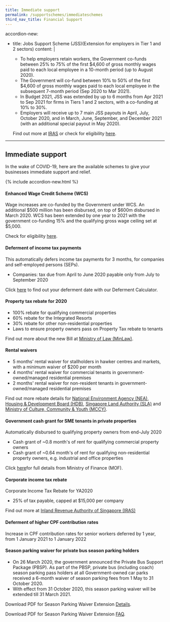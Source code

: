```yaml
---
title: Immediate support
permalink: /supportschemes/immediateschemes
third_nav_title: Financial Support
---
```

accordion-new:
  - title: Jobs Support Scheme (JSS)(Extension for employers in Tier 1 and 2 sectors)
    content:  |  
      * To help employers retain workers, the Government co-funds between 25% to 75% of the first $4,600 of gross monthly wages paid to each local employee in a 10-month period (up to August 2020).
      * The Government will co-fund between 10% to 50% of the first $4,600 of gross monthly wages paid to each local employee in the subsequent 7-month period (Sep 2020 to Mar 2021).
      * In Budget 2021, JSS was extended by up to 6 months from Apr 2021 to Sep 2021 for firms in Tiers 1 and 2 sectors, with a co-funding at 10% to 30%.
      * Employers will receive up to 7 main JSS payouts in April, July, October 2020, and in March, June, September, and December 2021 (with an additional special payout in May 2020).

      Find out more at <a href="https://go.gov.sg/jss" target="_blank">IRAS</a> or check for eligibility <a href="https://go.gov.sg/jsseligibility" target="_blank">here</a>.

---    
## Immediate support

In the wake of COVID-19, here are the available schemes to give your businesses immediate support and relief.

{% include accordion-new.html %}

#### Enhanced Wage Credit Scheme (WCS)

Wage increases are co-funded by the Government under WCS. An additional $500 million has been disbursed, on top of $600m disbursed in March 2020. WCS has been extended by one year to 2021 with the government co-funding 15% and the qualifying gross wage ceiling set at $5,000.

Check for eligibility <a href="https://go.gov.sg/wcseligibility" target="_blank">here</a>.

#### Deferment of income tax payments

This automatically defers income tax payments for 3 months, for companies and self-employed persons (SEPs).
  * Companies: tax due from April to June 2020 payable only from July to September 2020

Click <a href="https://go.gov.sg/defercal" target="_blank">here</a> to find out your deferment date with our Deferment Calculator.

#### Property tax rebate for 2020

* 100% rebate for qualifying commercial properties
* 60% rebate for the Integrated Resorts
* 30% rebate for other non-residential properties
* Laws to ensure property owners pass on Property Tax rebate to tenants

Find out more about the new Bill at <a href="https://go.gov.sg/newbill" target="_blank">Ministry of Law (MinLaw)</a>.

#### Rental waivers

* 5 months’ rental waiver for stallholders in hawker centres and markets, with a minimum waiver of $200 per month
* 4 months’ rental waiver for commercial tenants in government-owned/managed residential premises
* 2 months' rental waiver for non-resident tenants in government-owned/managed residential premises

Find out more rebate details for <a href="https://go.gov.sg/nearebate" target="_blank">National Environment Agency (NEA)</a>, <a href="https://go.gov.sg/hdbrebate" target="_blank">Housing & Development Board (HDB)</a>, <a href="https://go.gov.sg/slarebate" target="_blank">Singapore Land Authority (SLA)</a> and <a href="https://go.gov.sg/nacadvisory" target="_blank">Ministry of Culture, Community & Youth (MCCY)</a>.

#### Government cash grant for SME tenants in private properties

Automatically disbursed to qualifying property owners from end-July 2020
  * Cash grant of ~0.8 month's of rent for qualifying commercial property owners
  * Cash grant of ~0.64 month's of rent for qualifying non-residential property owners, e.g. industrial and office properties

Click <a href="https://go.gov.sg/smecashgrant" target="_blank">here</a>for full details from Ministry of Finance (MOF).

#### Corporate income tax rebate

Corporate Income Tax Rebate for YA2020
  * 25% of tax payable, capped at $15,000 per company

Find out more at <a href="https://go.gov.sg/corporateincometax" target="_blank">Inland Revenue Authority of Singapore (IRAS)</a>

#### Deferment of higher CPF contribution rates

Increase in CPF contribution rates for senior workers deferred by 1 year, from 1 January 2021 to 1 January 2022

#### Season parking waiver for private bus season parking holders

* On 26 March 2020, the government announced the Private Bus Support Package (PBSP). As part of the PBSP, private bus (including coach) season parking pass holders at all Government-owned car parks received a 6-month waiver of season parking fees from 1 May to 31 October 2020.
* With effect from 31 October 2020, this season parking waiver will be extended till 31 March 2021.

Download PDF for Season Parking Waiver Extension <a href="/images/covid/MR08420_Extension of Season Parking Waiver for Private Bus Season Parking Holders.pdf" target="_blank">Details</a>.

Download PDF for Season Parking Waiver Extension <a href="/images/covid/FAQs_Extension of Season Parking Waiver for Private Bus Season Parking Holders.pdf" target="_blank">FAQ</a>.
